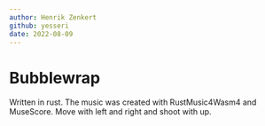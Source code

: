 ```yaml
---
author: Henrik Zenkert
github: yesseri
date: 2022-08-09
---
```


# Bubblewrap

Written in rust. The music was created with RustMusic4Wasm4 and MuseScore. Move with left and right and shoot with up.
